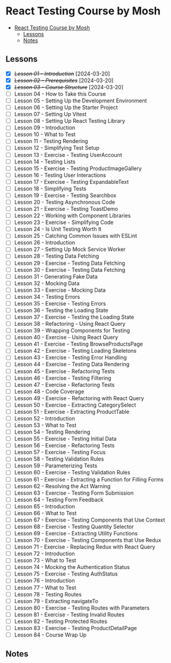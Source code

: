# React Testing Course by Mosh

- [React Testing Course by Mosh](#react-testing-course-by-mosh)
  - [Lessons](#lessons)
  - [Notes](#notes)

## Lessons

- [x] ~~_Lesson 01 - Introduction_~~ [2024-03-20]
- [x] ~~_Lesson 02 - Prerequisites_~~ [2024-03-20]
- [x] ~~_Lesson 03 - Course Structure_~~ [2024-03-20]
- [ ] Lesson 04 - How to Take this Course
- [ ] Lesson 05 - Setting Up the Development Environment
- [ ] Lesson 06 - Setting Up the Starter Project
- [ ] Lesson 07 - Setting Up Vitest
- [ ] Lesson 08 - Setting Up React Testing Library
- [ ] Lesson 09 - Introduction
- [ ] Lesson 10 - What to Test
- [ ] Lesson 11 - Testing Rendering
- [ ] Lesson 12 - Simplifying Test Setup
- [ ] Lesson 13 - Exercise - Testing UserAccount
- [ ] Lesson 14 - Testing Lists
- [ ] Lesson 15 - Exercise - Testing ProductImageGallery
- [ ] Lesson 16 - Testing User Interactions
- [ ] Lesson 17 - Exercise - Testing ExpandableText
- [ ] Lesson 18 - Simplifying Tests
- [ ] Lesson 19 - Exercise - Testing Searchbox
- [ ] Lesson 20 - Testing Asynchronous Code
- [ ] Lesson 21 - Exercise - Testing ToastDemo
- [ ] Lesson 22 - Working with Component Libraries
- [ ] Lesson 23 - Exercise - Simplifying Code
- [ ] Lesson 24 - Is Unit Testing Worth It
- [ ] Lesson 25 - Catching Common Issues with ESLint
- [ ] Lesson 26 - Introduction
- [ ] Lesson 27 - Setting Up Mock Service Worker
- [ ] Lesson 28 - Testing Data Fetching
- [ ] Lesson 29 - Exercise - Testing Data Fetching
- [ ] Lesson 30 - Exercise - Testing Data Fetching
- [ ] Lesson 31 - Generating Fake Data
- [ ] Lesson 32 - Mocking Data
- [ ] Lesson 33 - Exercise - Mocking Data
- [ ] Lesson 34 - Testing Errors
- [ ] Lesson 35 - Exercise - Testing Errors
- [ ] Lesson 36 - Testing the Loading State
- [ ] Lesson 37 - Exercise - Testing the Loading State
- [ ] Lesson 38 - Refactoring - Using React Query
- [ ] Lesson 39 - Wrapping Components for Testing
- [ ] Lesson 40 - Exercise - Using React Query
- [ ] Lesson 41 - Exercise - Testing BrowseProductsPage
- [ ] Lesson 42 - Exercise - Testing Loading Skeletons
- [ ] Lesson 43 - Exercise - Testing Error Handling
- [ ] Lesson 44 - Exercise - Testing Data Rendering
- [ ] Lesson 45 - Exercise - Refactoring Tests
- [ ] Lesson 46 - Exercise - Testing Filtering
- [ ] Lesson 47 - Exercise - Refactoring Tests
- [ ] Lesson 48 - Code Coverage
- [ ] Lesson 49 - Exercise - Refactoring with React Query
- [ ] Lesson 50 - Exercise - Extracting CategorySelect
- [ ] Lesson 51 - Exercise - Extracting ProductTable
- [ ] Lesson 52 - Introduction
- [ ] Lesson 53 - What to Test
- [ ] Lesson 54 - Testing Rendering
- [ ] Lesson 55 - Exercise - Testing Initial Data
- [ ] Lesson 56 - Exercise - Refactoring Tests
- [ ] Lesson 57 - Exercise - Testing Focus
- [ ] Lesson 58 - Testing Validation Rules
- [ ] Lesson 59 - Parameterizing Tests
- [ ] Lesson 60 - Exercise - Testing Validation Rules
- [ ] Lesson 61 - Exercise - Extracting a Function for Filling Forms
- [ ] Lesson 62 - Resolving the Act Warning
- [ ] Lesson 63 - Exercise - Testing Form Submission
- [ ] Lesson 64 - Testing Form Feedback
- [ ] Lesson 65 - Introduction
- [ ] Lesson 66 - What to Test
- [ ] Lesson 67 - Exercise - Testing Components that Use Context
- [ ] Lesson 68 - Exercise - Testing Quantity Selector
- [ ] Lesson 69 - Exercise - Extracting Utility Functions
- [ ] Lesson 70 - Exercise - Testing Components that Use Redux
- [ ] Lesson 71 - Exercise - Replacing Redux with React Query
- [ ] Lesson 72 - Introduction
- [ ] Lesson 73 - What to Test
- [ ] Lesson 74 - Mocking the Authentication Status
- [ ] Lesson 75 - Exercise - Testing AuthStatus
- [ ] Lesson 76 - Introduction
- [ ] Lesson 77 - What to Test
- [ ] Lesson 78 - Testing Routes
- [ ] Lesson 79 - Extracting navigateTo
- [ ] Lesson 80 - Exercise - Testing Routes with Parameters
- [ ] Lesson 81 - Exercise - Testing Invalid Routes
- [ ] Lesson 82 - Testing Protected Routes
- [ ] Lesson 83 - Exercise - Testing ProductDetailPage
- [ ] Lesson 84 - Course Wrap Up

## Notes
